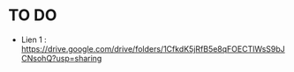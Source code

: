 # TO DO

- Lien 1 : https://drive.google.com/drive/folders/1CfkdK5jRfB5e8qFOECTlWsS9bJCNsohQ?usp=sharing

